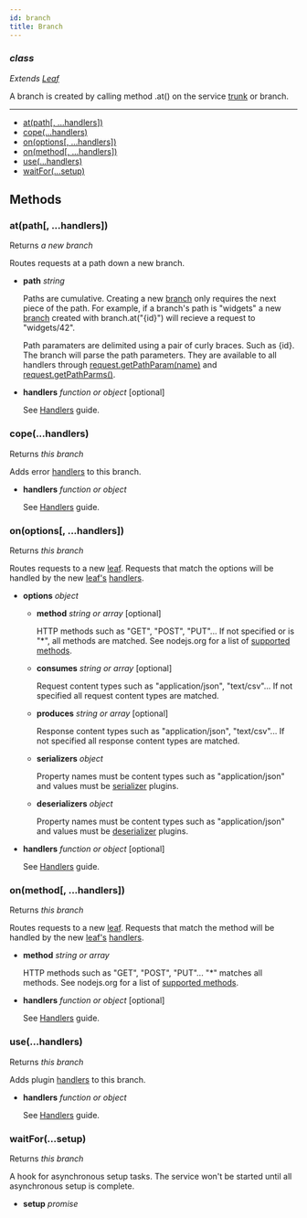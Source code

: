```yaml
---
id: branch
title: Branch
---
```


### *class*

*Extends [Leaf](leaf.html)*

A branch is created by calling method .at() on the service
[trunk](trunk.html) or branch.




--------------------------------------------------

  - [at(path[, ...handlers])](#atpath-handlers-)
  - [cope(...handlers)](#copehandlers)
  - [on(options[, ...handlers])](#onoptions-handlers-)
  - [on(method[, ...handlers])](#onmethod-handlers-)
  - [use(...handlers)](#usehandlers)
  - [waitFor(...setup)](#waitforsetup)


Methods
-------

### at(path[, ...handlers])

Returns *a new branch*

Routes requests at a path down a new branch.

  - **path** *string* 

    Paths are cumulative. Creating a new [branch](branch.html) only requires
    the next piece of the path. For example, if a branch's path is "widgets"
    a new [branch](branch.html) created with branch.at("{id}") will recieve
    a request to "widgets/42".

    Path paramaters are delimited using a pair of curly braces. Such as {id}.
    The branch will parse the path parameters. They are available to all handlers
    through [request.getPathParam(name)](request.html#getpathparamname)
    and [request.getPathParms()](request.html#getpathparams).

  - **handlers** *function or object* <span class="optional">[optional]</span>

    See [Handlers](handlers.html) guide.


### cope(...handlers)

Returns *this branch*

Adds error [handlers](handlers.html) to this branch.

  - **handlers** *function or object* 

    See [Handlers](handlers.html) guide.


### on(options[, ...handlers])

Returns *this branch*

Routes requests to a new [leaf](leaf.html). Requests that match the options
will be handled by the new [leaf's](leaf.html) [handlers](handlers.html).


  - **options** *object* 
    - **method** *string or array* <span class="optional">[optional]</span>
  
      HTTP methods such as "GET", "POST", "PUT"... If not specified
      or is "*", all methods are matched. See nodejs.org for a list of
      [supported methods](https://nodejs.org/dist/latest-v10.x/docs/api/http.html#http_http_methods).
  
    - **consumes** *string or array* <span class="optional">[optional]</span>
  
      Request content types such as "application/json", "text/csv"...
      If not specified all request content types are matched.
  
    - **produces** *string or array* <span class="optional">[optional]</span>
  
      Response content types such as "application/json", "text/csv"...
      If not specified all response content types are matched.
  
    - **serializers** *object* 
  
      Property names must be content types such as "application/json" and
      values must be [serializer](plugins.html#serializers-and-deserializers)
      plugins.
  
    - **deserializers** *object* 
  
      Property names must be content types such as "application/json" and
      values must be [deserializer](plugins.html#serializers-and-deserializers)
      plugins.
  

  - **handlers** *function or object* <span class="optional">[optional]</span>

    See [Handlers](handlers.html) guide.


### on(method[, ...handlers])

Returns *this branch*

Routes requests to a new [leaf](leaf.html). Requests that match the method
will be handled by the new [leaf's](leaf.html) [handlers](handlers.html).


  - **method** *string or array* 

    HTTP methods such as "GET", "POST", "PUT"... "*" matches all methods.
    See nodejs.org for a list of [supported methods](https://nodejs.org/dist/latest-v10.x/docs/api/http.html#http_http_methods).

  - **handlers** *function or object* <span class="optional">[optional]</span>

    See [Handlers](handlers.html) guide.


### use(...handlers)

Returns *this branch*

Adds plugin [handlers](handlers.html) to this branch.

  - **handlers** *function or object* 

    See [Handlers](handlers.html) guide.


### waitFor(...setup)

Returns *this branch*

A hook for asynchronous setup tasks. The service won't be started until all
asynchronous setup is complete.


  - **setup** *promise* 



